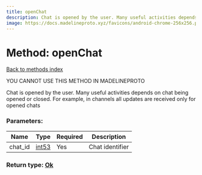 ```yaml
---
title: openChat
description: Chat is opened by the user. Many useful activities depends on chat being opened or closed. For example, in channels all updates are received only for opened chats
image: https://docs.madelineproto.xyz/favicons/android-chrome-256x256.png
---
```

# Method: openChat  
[Back to methods index](index.md)


YOU CANNOT USE THIS METHOD IN MADELINEPROTO


Chat is opened by the user. Many useful activities depends on chat being opened or closed. For example, in channels all updates are received only for opened chats

### Parameters:

| Name     |    Type       | Required | Description |
|----------|---------------|----------|-------------|
|chat\_id|[int53](../types/int53.md) | Yes|Chat identifier|


### Return type: [Ok](../types/Ok.md)

